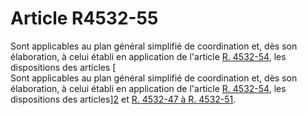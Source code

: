 # Article R4532-55

  
Sont applicables au plan général simplifié de coordination et, dès son élaboration, à celui établi en application de l'article [R. 4532-54][1], les dispositions des articles [  
Sont applicables au plan général simplifié de coordination et, dès son élaboration, à celui établi en application de l'article [R. 4532-54][1], les dispositions des articles][2] et [R. 4532-47 à R. 4532-51][3].

 [1]: /affichCodeArticle.do?cidTexte=LEGITEXT000006072050&idArticle=LEGIARTI000018491892&dateTexte=&categorieLien=cid
 [2]: /affichCodeArticle.do?cidTexte=LEGITEXT000006072050&idArticle=LEGIARTI000018491865&dateTexte=&categorieLien=cid
 [3]: /affichCodeArticle.do?cidTexte=LEGITEXT000006072050&idArticle=LEGIARTI000018491876&dateTexte=&categorieLien=cid
